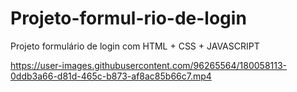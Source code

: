 # Projeto-formul-rio-de-login
Projeto formulário de login com HTML + CSS + JAVASCRIPT 



https://user-images.githubusercontent.com/96265564/180058113-0ddb3a66-d81d-465c-b873-af8ac85b66c7.mp4

